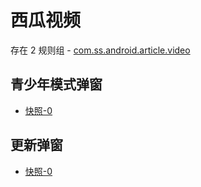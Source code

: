 # 西瓜视频

存在 2 规则组 - [com.ss.android.article.video](/src/apps/com.ss.android.article.video.ts)

## 青少年模式弹窗

- [快照-0](https://i.gkd.li/import/12472628)

## 更新弹窗

- [快照-0](https://i.gkd.li/import/13328430)
